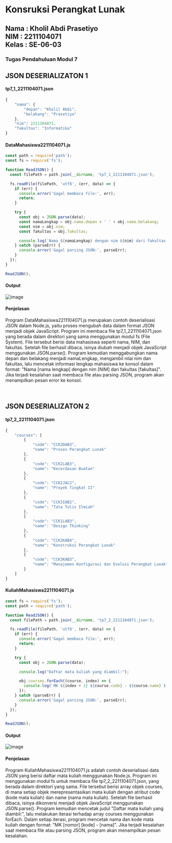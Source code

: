 <h1>Konsruksi Perangkat Lunak</h1>
<h2>Nama : Kholil Abdi Prasetiyo<br>NIM : 2211104071<br>Kelas : SE-06-03</h2>
<h3>Tugas Pendahuluan Modul 7</h3>

## JSON DESERIALIZATON 1
#### tp7_1_2211104071.json 
```js
{
    "nama": {
        "depan": "Kholil Abdi",
        "belakang": "Prasetiyo"
    },
    "nim": 2211104071,
    "fakultas": "Informatika"
}
```
#### DataMahasiswa2211104071.js
```js  
const path = require('path');
const fs = require('fs');

function ReadJSON() {
  const filePath = path.join(__dirname, 'tp7_1_2211104071.json');

  fs.readFile(filePath, 'utf8', (err, data) => {
    if (err) {
      console.error('Gagal membaca file:', err);
      return;
    }

    try {
      const obj = JSON.parse(data);
      const namaLengkap = obj.nama.depan + ' ' + obj.nama.belakang;
      const nim = obj.nim;
      const fakultas = obj.fakultas;

      console.log(`Nama ${namaLengkap} dengan nim ${nim} dari fakultas ${fakultas}`);
    } catch (parseErr) {
      console.error('Gagal parsing JSON:', parseErr);
    }
  });
}

ReadJSON();
```

#### Output
![image](https://github.com/user-attachments/assets/8be4e4d7-0f8b-4dbd-af89-5bfaea1528ee)

#### Penjelasan
Program DataMahasiswa2211104071.js merupakan contoh deserialisasi JSON dalam Node.js, yaitu proses mengubah data dalam format JSON menjadi objek JavaScript. Program ini membaca file tp7_1_2211104071.json yang berada dalam direktori yang sama menggunakan modul fs (File System). File tersebut berisi data mahasiswa seperti nama, NIM, dan fakultas. Setelah file berhasil dibaca, isinya diubah menjadi objek JavaScript menggunakan JSON.parse(). Program kemudian menggabungkan nama depan dan belakang menjadi namaLengkap, mengambil nilai nim dan fakultas, lalu mencetak informasi lengkap mahasiswa ke konsol dalam format: "Nama [nama lengkap] dengan nim [NIM] dari fakultas [fakultas]". Jika terjadi kesalahan saat membaca file atau parsing JSON, program akan menampilkan pesan error ke konsol.

<br>

## JSON DESERIALIZATON 2
#### tp7_2_2211104071.json 
```js
{
    "courses": [
        {
            "code": "CCK2DAB3",
            "name": "Proses Perangkat Lunak"
        },
        {
            "code": "CCK2LAB3",
            "name": "Kecerdasan Buatan"
        },
        {
            "code": "CCK2JAC2",
            "name": "Proyek Tingkat II"
        },
        {
            "code": "CCK3IAB2",
            "name": "Tata Tulis Ilmiah"
        },
        {
            "code": "CCK1LAB3",
            "name": "Design Thinking"
        },
        {
            "code": "CCK2KAB4",
            "name": "Konstruksi Perangkat Lunak"
        },
        {
            "code": "CCK3KAB3",
            "name": "Manajemen Konfigurasi dan Evolusi Perangkat Lunak"
        }
    ]
}
```

#### KuliahMahasiswa2211104071.js 
```js
const fs = require('fs');
const path = require('path');

function ReadJSON() {
  const filePath = path.join(__dirname, 'tp7_2_2211104071.json');

  fs.readFile(filePath, 'utf8', (err, data) => {
    if (err) {
      console.error('Gagal membaca file:', err);
      return;
    }

    try {
      const obj = JSON.parse(data);

      console.log("Daftar mata kuliah yang diambil:");

      obj.courses.forEach((course, index) => {
        console.log(`MK ${index + 1} ${course.code} - ${course.name}`);
      });
    } catch (parseErr) {
      console.error('Gagal parsing JSON:', parseErr);
    }
  });
}

ReadJSON();
```

#### Output
![image](https://github.com/user-attachments/assets/52eddeef-fd9d-42ca-a802-bb963a429bc9)

#### Penjelasan
Program KuliahMahasiswa2211104071.js adalah contoh deserialisasi data JSON yang berisi daftar mata kuliah menggunakan Node.js. Program ini menggunakan modul fs untuk membaca file tp7_2_2211104071.json, yang berada dalam direktori yang sama. File tersebut berisi array objek courses, di mana setiap objek merepresentasikan mata kuliah dengan atribut code (kode mata kuliah) dan name (nama mata kuliah). Setelah file berhasil dibaca, isinya dikonversi menjadi objek JavaScript menggunakan JSON.parse(). Program kemudian mencetak judul "Daftar mata kuliah yang diambil:", lalu melakukan iterasi terhadap array courses menggunakan forEach. Dalam setiap iterasi, program mencetak nama dan kode mata kuliah dengan format: "MK [nomor] [kode] - [nama]". Jika terjadi kesalahan saat membaca file atau parsing JSON, program akan menampilkan pesan kesalahan.